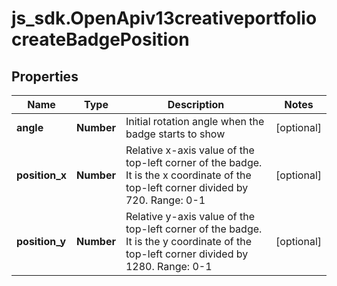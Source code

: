 # js_sdk.OpenApiv13creativeportfoliocreateBadgePosition

## Properties
Name | Type | Description | Notes
------------ | ------------- | ------------- | -------------
**angle** | **Number** | Initial rotation angle when the badge starts to show | [optional] 
**position_x** | **Number** | Relative x-axis value of the top-left corner of the badge. It is the x coordinate of the top-left corner divided by 720. Range: 0-1 | [optional] 
**position_y** | **Number** |  Relative y-axis value of the top-left corner of the badge. It is the y coordinate of the top-left corner divided by 1280. Range: 0-1 | [optional] 
